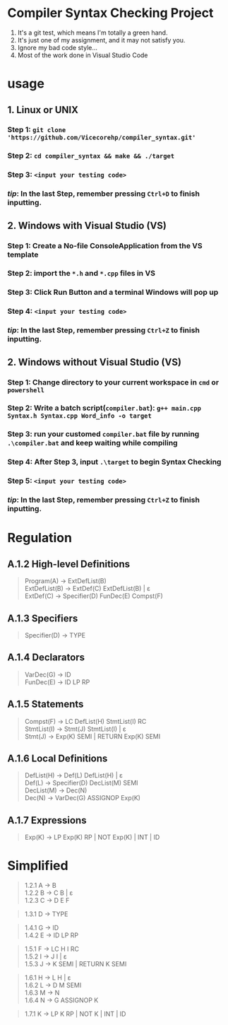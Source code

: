 # Compiler Syntax Checking Project
1. It's a git test, which means I'm totally a green hand.
2. It's just one of my assignment, and it may not satisfy you.
3. Ignore my bad code style...
4. Most of the work done in Visual Studio Code

# usage
## 1. Linux or UNIX
### Step 1: `git clone 'https://github.com/Vicecorehp/compiler_syntax.git'`<br>
### Step 2: `cd compiler_syntax && make && ./target`
### Step 3: `<input your testing code>`
### *tip*: In the last Step, remember pressing `Ctrl+D` to finish inputting.

## 2. Windows with Visual Studio (VS)
### Step 1: Create a No-file ConsoleApplication from the VS template
### Step 2: import the `*.h` and `*.cpp` files in VS
### Step 3: Click Run Button and a terminal Windows will pop up
### Step 4: `<input your testing code>` 
### *tip*: In the last Step, remember pressing `Ctrl+Z` to finish inputting.

## 2. Windows without Visual Studio (VS)
### Step 1: Change directory to your current workspace in `cmd` or `powershell`
### Step 2: Write a batch script(`compiler.bat`): `g++ main.cpp Syntax.h Syntax.cpp Word_info -o target`
### Step 3: run your customed `compiler.bat` file by running `.\compiler.bat` and keep waiting while compiling
### Step 4: After Step 3, input `.\target` to begin Syntax Checking
### Step 5: `<input your testing code>` 
### *tip*: In the last Step, remember pressing `Ctrl+Z` to finish inputting.

# Regulation
## A.1.2 High-level Definitions 
>Program(A) → ExtDefList(B)<br>
ExtDefList(B) → ExtDef(C) ExtDefList(B) | ɛ<br>
ExtDef(C) → Specifier(D) FunDec(E) Compst(F)

## A.1.3 Specifiers 
>Specifier(D) → TYPE

## A.1.4 Declarators 
>VarDec(G) → ID<br>
FunDec(E) → ID LP RP

## A.1.5 Statements 
>Compst(F) → LC DefList(H) StmtList(I) RC<br>
StmtList(I) → Stmt(J) StmtList(I) | ɛ<br>
Stmt(J) → Exp(K) SEMI | RETURN Exp(K) SEMI 

## A.1.6 Local Definitions 
>DefList(H) → Def(L) DefList(H) | ɛ<br>
Def(L) → Specifier(D) DecList(M) SEMI<br>
DecList(M) → Dec(N)<br>
Dec(N) → VarDec(G) ASSIGNOP Exp(K) 

## A.1.7 Expressions 
>Exp(K) → LP Exp(K) RP | NOT Exp(K) | INT | ID

# Simplified 
>1.2.1 A → B<br>
1.2.2 B → C B | ɛ<br>
1.2.3 C → D E F

>1.3.1 D → TYPE

>1.4.1 G → ID<br>
1.4.2 E → ID LP RP

>1.5.1 F → LC H I RC<br>
1.5.2 I → J I | ɛ<br>
1.5.3 J → K SEMI | RETURN K SEMI 

>1.6.1 H → L H | ɛ<br>
1.6.2 L → D M SEMI<br>
1.6.3 M → N<br>
1.6.4 N → G ASSIGNOP K 

>1.7.1 K → LP K RP | NOT K | INT | ID
